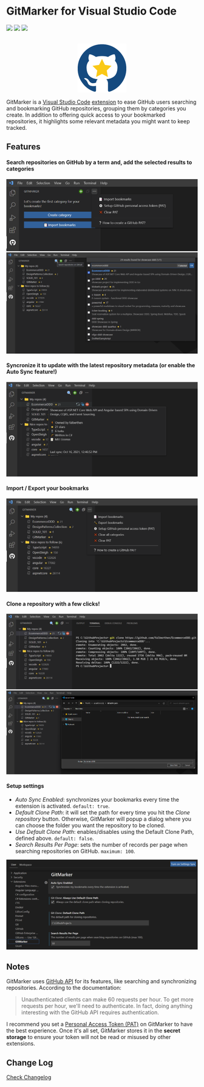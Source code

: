 # GitMarker for Visual Studio Code

[![](https://vsmarketplacebadge.apphb.com/version-short/Falberthen.gitmarker.svg)](https://marketplace.visualstudio.com/items?itemName=Falberthen.gitmarker)
[![](https://vsmarketplacebadge.apphb.com/downloads-short/Falberthen.gitmarker.svg)](https://marketplace.visualstudio.com/items?itemName=Falberthen.gitmarker)
[![](https://vsmarketplacebadge.apphb.com/rating-short/Falberthen.gitmarker.svg)](https://marketplace.visualstudio.com/items?itemName=Falberthen.gitmarker)

<p align="center">
  <br />
  <img src="https://raw.githubusercontent.com/falberthen/gitmarker/master/resources/gitmarker.png" alt="GitMarker Logo" />
</p>


GitMarker is a [Visual Studio Code](https://code.visualstudio.com/) [extension](https://marketplace.visualstudio.com/VSCode) to ease GitHub users searching and bookmarking GitHub repositories, grouping them by categories you create.
In addition to offering quick access to your bookmarked repositories, it highlights some relevant metadata you might want to keep tracked.

## Features

#### Search repositories on GitHub by a term and, add the selected results to categories

<img src="https://raw.githubusercontent.com/falberthen/gitmarker/master/images/welcome.png">
<img src="https://raw.githubusercontent.com/falberthen/gitmarker/master/images/repo-search.png">


#### Syncronize it to update with the latest repository metadata (or enable the Auto Sync feature!)

<img src="https://raw.githubusercontent.com/falberthen/gitmarker/master/images/my-repos.png"> 

#### Import / Export your bookmarks

<img src="https://raw.githubusercontent.com/falberthen/gitmarker/master/images/menu-options.png"> 

#### Clone a repository with a few clicks!

<img src="https://raw.githubusercontent.com/falberthen/gitmarker/master/images/clone.png"> 
<img src="https://raw.githubusercontent.com/falberthen/gitmarker/master/images/clone-into-folder.png"> 

#### Setup settings

- *Auto Sync Enabled*: synchronizes your bookmarks every time the extension is activated. `default: true`.
- *Default Clone Path*: it will set the path for every time you hit the *Clone repository* button. Otherwise, GitMarker will popup a dialog where you can choose the folder you want the repository to be cloned.
- *Use Default Clone Path*: enables/disables using the Default Clone Path, defined above. `default: false`.
- *Search Results Per Page*: sets the number of records per page when searching repositories on GitHub. `maximum: 100`.

<img src="https://raw.githubusercontent.com/falberthen/gitmarker/master/images/settings.png"> 

## Notes

GitMarker uses [GitHub API](https://docs.github.com/en/rest/guides/getting-started-with-the-rest-api) for its features, like searching and synchronizing repositories. According to the documentation:

> Unauthenticated clients can make 60 requests per hour. To get more requests per hour, we'll need to authenticate. In fact, doing anything interesting with the GitHub API requires authentication.

I recommend you set a [Personal Access Token (PAT)](https://docs.github.com/en/github/authenticating-to-github/keeping-your-account-and-data-secure/creating-a-personal-access-token) on GitMarker to have the best experience. Once it's all set, GitMarker stores it in the <b>secret storage</b> to ensure your token will not be read or misused by other extensions.

## Change Log

[Check Changelog](CHANGELOG.md)